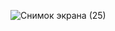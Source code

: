 ![Снимок экрана (25)](https://github.com/user-attachments/assets/369b10bc-d79f-448b-8626-7ff2c56149a5)
